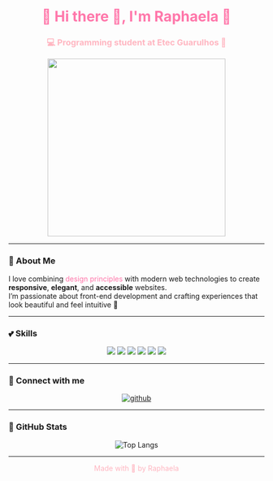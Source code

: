 <h1 align="center" style="color:#ff77aa;">🌸 Hi there 👋, I'm Raphaela 🌸</h1>
<h3 align="center" style="color:#ffb6c1;">💻 Programming student at Etec Guarulhos 💖</h3>

<p align="center">
  <img src="https://i.pinimg.com/originals/eb/ed/dd/ebeddd1deada8266ca026d82d0247387.gif" width="350px">
</p>

---

### 🎀 About Me
I love combining <span style="color:#ff77aa;">design principles</span> with modern web technologies to create **responsive**, **elegant**, and **accessible** websites.  
I’m passionate about front-end development and crafting experiences that look beautiful and feel intuitive 🌷

---

### 💕 Skills
<p align="center">
  <img src="https://img.shields.io/badge/React-ff77aa?style=for-the-badge&logo=react&logoColor=white"/>
  <img src="https://img.shields.io/badge/JavaScript-ff99cc?style=for-the-badge&logo=javascript&logoColor=white"/>
  <img src="https://img.shields.io/badge/HTML5-ffb6c1?style=for-the-badge&logo=html5&logoColor=white"/>
  <img src="https://img.shields.io/badge/CSS3-ffc0cb?style=for-the-badge&logo=css3&logoColor=white"/>
  <img src="https://img.shields.io/badge/Figma-ff77aa?style=for-the-badge&logo=figma&logoColor=white"/>
  <img src="https://img.shields.io/badge/WordPress-ff99cc?style=for-the-badge&logo=wordpress&logoColor=white"/>
</p>

---

### 🌸 Connect with me
<p align="center">
  <a href="https://github.com/raphamelog">
    <img src="https://img.shields.io/badge/GitHub-ff77aa?style=for-the-badge&logo=github&logoColor=white" alt="github"/>
  </a>
</p>

---

### 🌷 GitHub Stats
<p align="center">
  <img src="https://github-readme-stats.vercel.app/api/top-langs/?username=raphamelog&layout=compact&title_color=ff77aa&text_color=ff99cc&bg_color=ffffff&hide_border=true" alt="Top Langs">
</p>

---

<p align="center" style="color:#ffb6c1;">
  Made with 💖 by Raphaela
</p>
